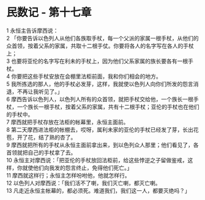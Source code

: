 # 民数记 - 第十七章
  
 1 永恒主告诉摩西说：  
 2 「你要告诉以色列人从他们各族取手杖，每一个父派的家属一根手杖，从他们的众首领，按着父系的家属，共取十二根手仗。你要将各人的名字写在各人的手杖上；  
 3 也要将亚伦的名字写在利未的手杖上，因为他们父系家属的族长要各有一根手杖。  
 4 你要把这些手杖安放在会棚里法柜前面，我和你们相会的地方。  
 5 我所拣选的那人，他的手杖必发芽，这样，我就使以色列人向你们所发的怨言消退，不再让我听见了。」  
 6 摩西告诉以色列人，以色列人所有的众首领，就把手杖交给他，一个族长一根手杖，一个族长一根手杖，按着父系的家属，共有十二根手杖；亚伦的手杖也在他们的手杖中。  
 7 摩西就把手杖存放在法柜的帐幕里，永恒主面前。  
 8 第二天摩西进法柜的帐棚去，哎呀，属利未家的亚伦的手杖已经发了芽，长出花苞，开了花，结了熟的杏了。  
 9 摩西就把所有的手杖从永恒主面前拿出来，到以色列众人那里；他们看见了，各首领就把自己的手杖拿了去。  
 10 永恒主对摩西说：「把亚伦的手杖放回法柜前，给这些悖逆之子留做鉴戒，这样，你就使他们向我发的怨言终止，免得他们死亡。」  
 11 摩西就这样行；永恒主怎样吩咐他，他就怎样行。  
 12 以色列人对摩西说：「我们活不了喇，我们灭亡喇，都灭亡喇。  
 13 凡走近永恒主帐幕的，都必须死。难道我们，我们这一人，都要灭绝吗？」